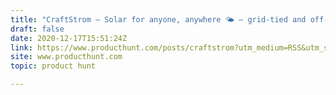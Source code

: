 ```yaml
---
title: "CraftStrom — Solar for anyone, anywhere 🌤 – grid-tied and off-grid"
draft: false
date: 2020-12-17T15:51:24Z
link: https://www.producthunt.com/posts/craftstrom?utm_medium=RSS&utm_source=hune
site: www.producthunt.com
topic: product hunt  

---
```

